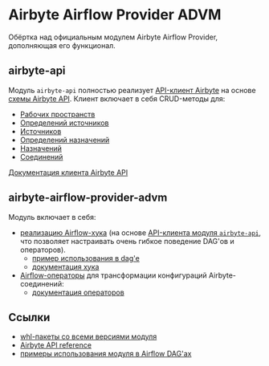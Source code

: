 # Airbyte Airflow Provider ADVM

Обёртка над официальным модулем Airbyte Airflow Provider, дополняющая его функционал.

## airbyte-api

Модуль `airbyte-api` полностью реализует [API-клиент Airbyte](./airbyte_api/api.py) на основе [схемы Airbyte API](https://airbyte-public-api-docs.s3.us-east-2.amazonaws.com/rapidoc-api-docs.html). Клиент включает в себя CRUD-методы для:
 - [Рабочих пространств](https://airbyte-public-api-docs.s3.us-east-2.amazonaws.com/rapidoc-api-docs.html#tag--workspace)
 - [Определений источников](https://airbyte-public-api-docs.s3.us-east-2.amazonaws.com/rapidoc-api-docs.html#tag--source_definition)
 - [Источников](https://airbyte-public-api-docs.s3.us-east-2.amazonaws.com/rapidoc-api-docs.html#tag--source)
 - [Определений назначений](https://airbyte-public-api-docs.s3.us-east-2.amazonaws.com/rapidoc-api-docs.html#tag--destination_definition)
 - [Назначений](https://airbyte-public-api-docs.s3.us-east-2.amazonaws.com/rapidoc-api-docs.html#tag--destination)
 - [Соединений](https://airbyte-public-api-docs.s3.us-east-2.amazonaws.com/rapidoc-api-docs.html#tag--connection)


[Документация клиента Airbyte API](./docs/airbyte_api.api.md)

## airbyte-airflow-provider-advm



Модуль включает в себя:
  - [реализацию Airflow-хука](./airbyte_airflow_provider_advm/hook.py) (на основе [API-клиента модуля `airbyte-api`](./airbyte_api/api.py), что позволяет настраивать очень гибкое поведение DAG'ов и операторов).
    - [пример использования в dag'e](./airbyte_airflow_provider_advm/examples/sync_airbyte_connection_by_prefix_dag.py)
    - [документация хука](./docs/airbyte_airflow_provider_advm.hook.md)
  - [Airflow-операторы](./airbyte_airflow_provider_advm/operators.py) для трансформации конфигураций Airbyte-соединений:
    - [документация операторов](./docs/airbyte_airflow_provider_advm.operators.md)

## Ссылки

- [whl-пакеты со всеми версиями модуля](./dist/)
- [Airbyte API reference](https://airbyte-public-api-docs.s3.us-east-2.amazonaws.com/)
- [примеры использования модуля в Airflow DAG'ах](./airbyte_airflow_provider_advm/examples/)